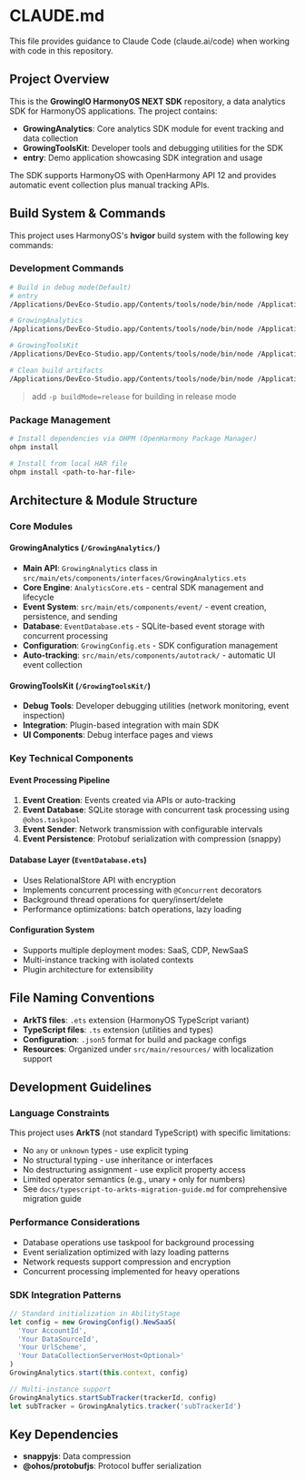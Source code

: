 # CLAUDE.md

This file provides guidance to Claude Code (claude.ai/code) when working with code in this repository.

## Project Overview

This is the **GrowingIO HarmonyOS NEXT SDK** repository, a data analytics SDK for HarmonyOS applications. The project contains:

- **GrowingAnalytics**: Core analytics SDK module for event tracking and data collection
- **GrowingToolsKit**: Developer tools and debugging utilities for the SDK
- **entry**: Demo application showcasing SDK integration and usage

The SDK supports HarmonyOS with OpenHarmony API 12 and provides automatic event collection plus manual tracking APIs.

## Build System & Commands

This project uses HarmonyOS's **hvigor** build system with the following key commands:

### Development Commands
```bash
# Build in debug mode(Default)
# entry
/Applications/DevEco-Studio.app/Contents/tools/node/bin/node /Applications/DevEco-Studio.app/Contents/tools/hvigor/bin/hvigorw.js --mode module -p module=entry@default -p product=default -p requiredDeviceType=phone assembleHap --analyze=normal --parallel --incremental --daemon

# GrowingAnalytics
/Applications/DevEco-Studio.app/Contents/tools/node/bin/node /Applications/DevEco-Studio.app/Contents/tools/hvigor/bin/hvigorw.js --mode module -p product=default -p module=GrowingAnalytics@default assembleHar --analyze=normal --parallel --incremental --daemon

# GrowingToolsKit
/Applications/DevEco-Studio.app/Contents/tools/node/bin/node /Applications/DevEco-Studio.app/Contents/tools/hvigor/bin/hvigorw.js --mode module -p product=default -p module=GrowingToolsKit@default assembleHar --analyze=normal --parallel --incremental --daemon

# Clean build artifacts
/Applications/DevEco-Studio.app/Contents/tools/node/bin/node /Applications/DevEco-Studio.app/Contents/tools/hvigor/bin/hvigorw.js -p product=default clean --analyze=normal --parallel --incremental --daemon
```

> add `-p buildMode=release` for building in release mode

### Package Management
```bash
# Install dependencies via OHPM (OpenHarmony Package Manager)
ohpm install

# Install from local HAR file
ohpm install <path-to-har-file>
```

## Architecture & Module Structure

### Core Modules

#### GrowingAnalytics (`/GrowingAnalytics/`)
- **Main API**: `GrowingAnalytics` class in `src/main/ets/components/interfaces/GrowingAnalytics.ets`
- **Core Engine**: `AnalyticsCore.ets` - central SDK management and lifecycle
- **Event System**: `src/main/ets/components/event/` - event creation, persistence, and sending
- **Database**: `EventDatabase.ets` - SQLite-based event storage with concurrent processing
- **Configuration**: `GrowingConfig.ets` - SDK configuration management
- **Auto-tracking**: `src/main/ets/components/autotrack/` - automatic UI event collection

#### GrowingToolsKit (`/GrowingToolsKit/`)
- **Debug Tools**: Developer debugging utilities (network monitoring, event inspection)
- **Integration**: Plugin-based integration with main SDK
- **UI Components**: Debug interface pages and views

### Key Technical Components

#### Event Processing Pipeline
1. **Event Creation**: Events created via APIs or auto-tracking
2. **Event Database**: SQLite storage with concurrent task processing using `@ohos.taskpool`
3. **Event Sender**: Network transmission with configurable intervals
4. **Event Persistence**: Protobuf serialization with compression (snappy)

#### Database Layer (`EventDatabase.ets`)
- Uses RelationalStore API with encryption
- Implements concurrent processing with `@Concurrent` decorators
- Background thread operations for query/insert/delete
- Performance optimizations: batch operations, lazy loading

#### Configuration System
- Supports multiple deployment modes: SaaS, CDP, NewSaaS
- Multi-instance tracking with isolated contexts
- Plugin architecture for extensibility

## File Naming Conventions

- **ArkTS files**: `.ets` extension (HarmonyOS TypeScript variant)
- **TypeScript files**: `.ts` extension (utilities and types)
- **Configuration**: `.json5` format for build and package configs
- **Resources**: Organized under `src/main/resources/` with localization support

## Development Guidelines

### Language Constraints
This project uses **ArkTS** (not standard TypeScript) with specific limitations:
- No `any` or `unknown` types - use explicit typing
- No structural typing - use inheritance or interfaces
- No destructuring assignment - use explicit property access
- Limited operator semantics (e.g., unary `+` only for numbers)
- See `docs/typescript-to-arkts-migration-guide.md` for comprehensive migration guide

### Performance Considerations
- Database operations use taskpool for background processing
- Event serialization optimized with lazy loading patterns
- Network requests support compression and encryption
- Concurrent processing implemented for heavy operations

### SDK Integration Patterns
```typescript
// Standard initialization in AbilityStage
let config = new GrowingConfig().NewSaaS(
  'Your AccountId',
  'Your DataSourceId', 
  'Your UrlScheme',
  'Your DataCollectionServerHost<Optional>'
)
GrowingAnalytics.start(this.context, config)

// Multi-instance support
GrowingAnalytics.startSubTracker(trackerId, config)
let subTracker = GrowingAnalytics.tracker('subTrackerId')
```

## Key Dependencies

- **snappyjs**: Data compression
- **@ohos/protobufjs**: Protocol buffer serialization